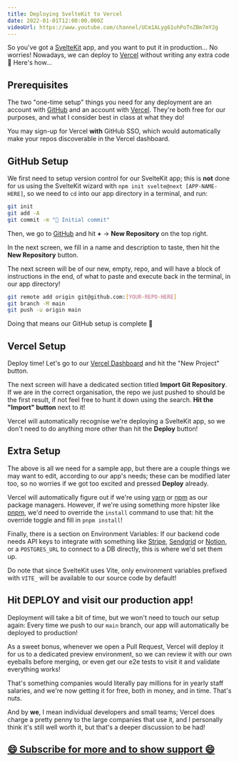 ```yaml
---
title: Deploying SvelteKit to Vercel
date: 2022-01-01T12:00:00.000Z
videoUrl: https://www.youtube.com/channel/UCm1ALyg61uhPoTnZBm7mY2g
---
```


So you've got a [SvelteKit](https://kit.svelte.dev) app, and you want to put it in production... No worries! Nowadays, we can deploy to [Vercel](https://vercel.com/) without writing any extra code 🚀 Here's how...

## Prerequisites

The two "one-time setup" things you need for any deployment are an account with [GitHub](https://github.com/) and an account with [Vercel](https://vercel.com/). They're both free for our purposes, and what I consider best in class at what they do!

You may sign-up for Vercel **with** GitHub SSO, which would automatically make your repos discoverable in the Vercel dashboard.

## GitHub Setup

We first need to setup version control for our SvelteKit app; this is **not** done for us using the SvelteKit wizard with `npm init svelte@next [APP-NAME-HERE]`, so we need to `cd` into our app directory in a terminal, and run:

```sh
git init
git add -A
git commit -m "🎉 Initial commit"
```

Then, we go to [GitHub](https://github.com/) and hit **+** -> **New Repository** on the top right.

In the next screen, we fill in a name and description to taste, then hit the **New Repository** button.

The next screen will be of our new, empty, repo, and will have a block of instructions in the end, of what to paste and execute back in the terminal, in our app directory!

```sh
git remote add origin git@github.com:[YOUR-REPO-HERE]
git branch -M main
git push -u origin main
```

Doing that means our GitHub setup is complete 🙌

## Vercel Setup

Deploy time! Let's go to our [Vercel Dashboard](https://vercel.com/dashboard) and hit the "New Project" button.

The next screen will have a dedicated section titled **Import Git Repository**. If we are in the correct organisation, the repo we just pushed to should be the first result, if not feel free to hunt it down using the search. **Hit the "Import" button** next to it!

Vercel will automatically recognise we're deploying a SvelteKit app, so we don't need to do anything more other than hit the **Deploy** button!

## Extra Setup

The above is all we need for a sample app, but there are a couple things we may want to edit, according to our app's needs; these can be modified later too, so no worries if we got too excited and pressed **Deploy** already.

Vercel will automatically figure out if we're using [yarn](https://yarnpkg.com/) or [npm](https://www.npmjs.com/) as our package managers. However, if we're using something more hipster like [pnpm](https://pnpm.io/), we'd need to override the `install` command to use that: hit the override toggle and fill in `pnpm install`!

Finally, there is a section on Environment Variables: If our backend code needs API keys to integrate with something like [Stripe](https://stripe.com/), [Sendgrid](https://sendgrid.com/) or [Notion](https://www.notion.so/), or a `POSTGRES_URL` to connect to a DB directly, this is where we'd set them up.

Do note that since SvelteKit uses Vite, only environment variables prefixed with `VITE_` will be available to our source code by default!

## Hit DEPLOY and visit our production app!

Deployment will take a bit of time, but we won't need to touch our setup again: Every time we push to our `main` branch, our app will automatically be deployed to production!

As a sweet bonus, whenever we open a Pull Request, Vercel will deploy it for us to a dedicated preview environment, so we can review it with our own eyeballs before merging, or even get our e2e tests to visit it and validate everything works!

That's something companies would literally pay millions for in yearly staff salaries, and we're now getting it for free, both in money, and in time. That's nuts.

And by **we**, I mean individual developers and small teams; Vercel does charge a pretty penny to the large companies that use it, and I personally think it's still well worth it, but that's a deeper discussion to be had!

## [😄 Subscribe for more and to show support 😄](https://www.youtube.com/channel/UCm1ALyg61uhPoTnZBm7mY2g)

